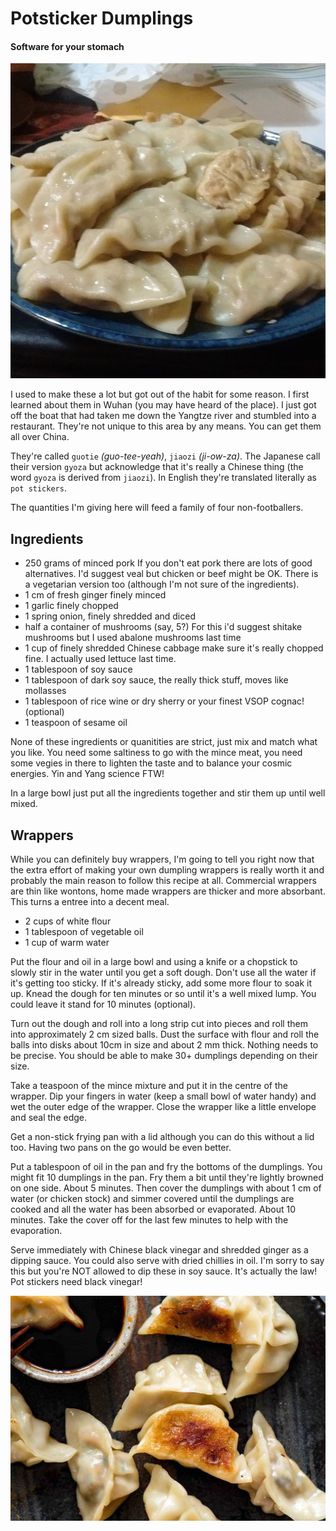 # Potsticker Dumplings
#### Software for your stomach

![pot stickers](2338345.jpg)

I used to make these a lot but got out of the habit for some reason. I first learned about them in Wuhan (you may have heard of the place). I just got off the boat that had taken me down the Yangtze river and stumbled into a restaurant. They're not unique to this area by any means. You can get them all over China.  

They're called `guotie` _(guo-tee-yeah)_, `jiaozi` _(ji-ow-za)_. The Japanese call their version `gyoza` but acknowledge that it's really a Chinese thing 
(the word `gyoza` is derived from `jiaozi`). In English they're translated literally as `pot stickers`.

The quantities I'm giving here will feed a family of four non-footballers.

## Ingredients

* 250 grams of minced pork 
  If you don't eat pork there are lots of good alternatives. 
  I'd suggest veal but chicken or beef might be OK. 
  There is a vegetarian version too (although I'm not sure of the ingredients).
* 1 cm of fresh ginger finely minced
* 1 garlic finely chopped
* 1 spring onion, finely shredded and diced 
* half a container of mushrooms (say, 5?)
  For this i'd suggest shitake mushrooms but I used abalone mushrooms last time
* 1 cup of finely shredded Chinese cabbage make sure it's really chopped fine. I actually used lettuce last time. 
* 1 tablespoon of soy sauce
* 1 tablespoon of dark soy sauce, the really thick stuff, moves like mollasses
* 1 tablespoon of rice wine or dry sherry or your finest VSOP cognac! (optional)
* 1 teaspoon of sesame oil

None of these ingredients or quanitities are strict, just mix and match what you like. You need some saltiness to 
go with the mince meat, you need some vegies in there to lighten the taste and to balance your cosmic energies. 
Yin and Yang science FTW! 

In a large bowl just put all the ingredients together and stir them up until well mixed.

## Wrappers

While you can definitely buy wrappers, I'm going to tell you right now that the extra effort of making your own dumpling wrappers 
is really worth it and probably the main reason to follow this recipe at all. 
Commercial wrappers are thin like wontons, home made wrappers are thicker and more absorbant. 
This turns a entree into a decent meal.

* 2 cups of white flour
* 1 tablespoon of vegetable oil
* 1 cup of warm water 

Put the flour and oil in a large bowl and using a knife or a chopstick to slowly stir in the water until you get a soft dough.
Don't use all the water if it's getting too sticky. If it's already sticky, add some more flour to soak it up. 
Knead the dough for ten minutes or so until it's a well mixed lump. You could leave it stand for 10 minutes (optional).

Turn out the dough and roll into a long strip cut into pieces and roll them into approximately 2 cm sized balls.
Dust the surface with flour and roll the balls into disks about 10cm in size and about 2 mm thick. 
Nothing needs to be precise. You should be able to make 30+ dumplings depending on their size.

Take a teaspoon of the mince mixture and put it in the centre of the wrapper. 
Dip your fingers in water (keep a small bowl of water handy) and wet the outer edge of the wrapper.
Close the wrapper like a little envelope and seal the edge. 

Get a non-stick frying pan with a lid although you can do this without a lid too. Having two pans on the go would be even better.

Put a tablespoon of oil in the pan and fry the bottoms of the dumplings. 
You might fit 10 dumplings in the pan. 
Fry them a bit until they're lightly browned on one side. About 5 minutes. 
Then cover the dumplings with about 1 cm of water (or chicken stock) and simmer covered until the dumplings are cooked 
and all the water has been absorbed or evaporated. About 10 minutes. 
Take the cover off for the last few minutes to help with the evaporation.

Serve immediately with Chinese black vinegar and shredded ginger as a dipping sauce.
You could also serve with dried chillies in oil.
I'm sorry to say this but you're NOT allowed to dip these in soy sauce. It's actually the law! 
Pot stickers need black vinegar!

![More pot stickers](Potstickers_6-landscape.jpg)
